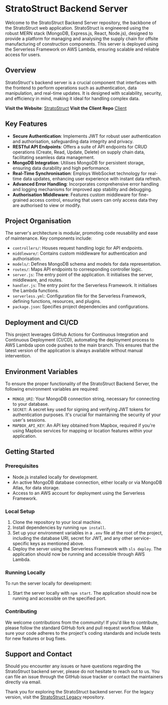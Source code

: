# StratoStruct Backend Server

Welcome to the StratoStruct Backend Server repository, the backbone of the StratoStruct web application. StratoStruct is engineered using the robust MERN stack (MongoDB, Express.js, React, Node.js), designed to provide a platform for managing and analysing the supply chain for offsite manufacturing of construction components. This server is deployed using the Serverless Framework on AWS Lambda, ensuring scalable and reliable access for users.

## Overview

StratoStruct's backend server is a crucial component that interfaces with the frontend to perform operations such as authentication, data manipulation, and real-time updates. It is designed with scalability, security, and efficiency in mind, making it ideal for handling complex data.

**Visit the Website**: [StratoStruct](http://www.stratostruct.com/)
**Visit the Client Repo** [Client](https://github.com/HOOLAHAN/stratostruct_client)

## Key Features

- **Secure Authentication**: Implements JWT for robust user authentication and authorisation, safeguarding data integrity and privacy.
- **RESTful API Endpoints**: Offers a suite of API endpoints for CRUD operations (Create, Read, Update, Delete) on supply chain data, facilitating seamless data management.
- **MongoDB Integration**: Utilises MongoDB for persistent storage, ensuring data durability and high performance.
- **Real-Time Synchronisation**: Employs WebSocket technology for real-time data updates, enhancing user experience with instant data refresh.
- **Advanced Error Handling**: Incorporates comprehensive error handling and logging mechanisms for improved app stability and debugging.
- **Authorisation Middleware**: Features custom middleware for fine-grained access control, ensuring that users can only access data they are authorised to view or modify.

## Project Organisation

The server's architecture is modular, promoting code reusability and ease of maintenance. Key components include:

- `controllers/`: Houses request handling logic for API endpoints.
- `middleware/`: Contains custom middleware for authentication and authorisation.
- `models/`: Defines MongoDB schema and models for data representation.
- `routes/`: Maps API endpoints to corresponding controller logic.
- `server.js`: The entry point of the application. It initialises the server, middleware, and routes.
- `handler.js`: The entry point for the Serverless Framework. It initialises the Lambda functions.
- `serverless.yml`: Configuration file for the Serverless Framework, defining functions, resources, and plugins.
- `package.json`: Specifies project dependencies and configurations.

## Deployment and CI/CD

This project leverages GitHub Actions for Continuous Integration and Continuous Deployment (CI/CD), automating the deployment process to AWS Lambda upon code pushes to the main branch. This ensures that the latest version of the application is always available without manual intervention.

## Environment Variables

To ensure the proper functionality of the StratoStruct Backend Server, the following environment variables are required:

- `MONGO_URI`: Your MongoDB connection string, necessary for connecting to your database.
- `SECRET`: A secret key used for signing and verifying JWT tokens for authentication purposes. It's crucial for maintaining the security of your user's sessions.
- `MAPBOX_API_KEY`: An API key obtained from Mapbox, required if you're using Mapbox services for mapping or location features within your application.

## Getting Started

### Prerequisites

- Node.js installed locally for development.
- An active MongoDB database connection, either locally or via MongoDB Atlas, for data storage.
- Access to an AWS account for deployment using the Serverless Framework.

### Local Setup

1. Clone the repository to your local machine.
2. Install dependencies by running `npm install`.
3. Set up your environment variables in a `.env` file at the root of the project, including the database URI, secret for JWT, and any other service-specific keys as mentioned above.
4. Deploy the server using the Serverless Framework with `sls deploy`. The application should now be running and accessible through AWS Lambda.

### Running Locally

To run the server locally for development:

1. Start the server locally with `npm start`. The application should now be running and accessible on the specified port.

### Contributing

We welcome contributions from the community! If you'd like to contribute, please follow the standard GitHub fork and pull request workflow. Make sure your code adheres to the project's coding standards and include tests for new features or bug fixes.

## Support and Contact

Should you encounter any issues or have questions regarding the StratoStruct backend server, please do not hesitate to reach out to us. You can file an issue through the GitHub issue tracker or contact the maintainers directly via email.

Thank you for exploring the StratoStruct backend server. For the legacy version, visit the [StratoStruct Legacy](https://github.com/HOOLAHAN/stratostruct-legacy) repository.
